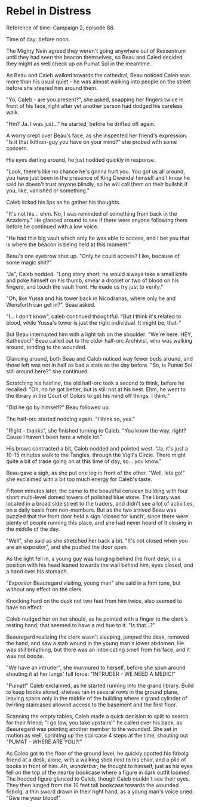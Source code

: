 # Rebel in Distress

Reference of time: Campaign 2, episode 88.

Time of day: before noon.


The Mighty Nein agreed they weren't going anywhere out of Rexxentrum until they had seen the beacon themselves, so Beau and Caled decided they might as well check up on Pumat Sol in the meantime.

As Beau and Caleb walked towards the cathedral, Beau noticed Caleb was more than his usual quiet - he was almost walking into people on the street before she steered him around them.

"Yo, Caleb - are you present?", she asked, snapping her fingers twice in front of his face, right after yet another person had dodged his careless walk.

"Hm? Ja.
I was just..." he started, before he drifted off again.

A worry crept over Beau's face, as she inspected her friend's expression.
"Is it that Ikithon-guy you have on your mind?" she probed with some concern.

His eyes darting around, he just nodded quickly in response.

"Look, there's like no chance he's gonna hurt you.
You got us all around, you have just been in the presence of King Dwendal himself and I know he said he doesn't trust anyone blindly, so he will call them on their bullshit if you, like, vanished or something."

Caleb licked his lips as he gather his thoughts.

"It's not his... ehm.
No, I was reminded of something from back in the Academy."
He glanced around to see if there were anyone following them before he continued with a low voice.

"He had this big vault which only he was able to access, and I bet you that is where the beacon is being held at this moment."

Beau's one eyebrow shut up.
"Only *he* could access?
Like, because of some magic shit?"

"Ja", Caleb nodded.
"Long story short; he would always take a small knife and poke himself on his thumb, smear a droplet or two of blood on his fingers, and touch the vault front.
He made us try just to verify."

"Oh, like Yussa and his tower back in Nicodranas, where only he and Wensforth can get in?", Beau asked.

"I... I don't know", caleb continued thoughtful.
"But I think it's related to blood, while Yussa's tower is just the right individual.
It might be, that-"

But Beau interrupted him with a light tab on the shoulder:
"We're here.
HEY, Kathedoc!" Beau called out to the older half-orc Archivist, who was walking around, tending to the wounded.

Glancing around, both Beau and Caleb noticed way fewer beds around, and those left was not in half as bad a state as the day before.
"So, is Pumat Sol still around here?" she continued.

Scratching his hairline, the old half-orc took a second to think, before he recalled:
"Oh, no he got better, but is still not at his best.
Ehm, he went to the library in the Court of Colors to get his mind off things, I think."

"Did he go by himself?" Beau followed up.

The half-orc started nodding again.
"I think so, yes."

"Right - thanks", she finished turning to Caleb.
"You know the way, right?
Cause I haven't been here a whole lot."

His brows contracted a bit, Caleb nodded and pointed west.
"Ja, it's just a 10-15 minutes walk to the Tangles, through the Vigil's Circle.
There might quite a bit of trade going on at this time of day, so... you know."

Beau gave a sigh, as she put one leg in front of the other.
"Well, lets go!" she exclaimed with a bit too much energy for Caleb's taste.


Fifteen minutes later, the came to the beautiful cerulean building with four short multi-level domed towers of polished blue stone.
The library was located in a broad side street to the traders, and didn't see a lot of activities, on a daily basis from non-members.
But as the two arrived Beau was puzzled that the front door held a sign 'closed for lunch', since there were plenty of people running this place, and she had never heard of it closing in the middle of the day.

"Well", she said as she stretched her back a bit.
"It's not closed when you are an expositor", and she pushed the door open.

As the light fell in, a young guy was hanging behind the front desk, in a position with his head leaned towards the wall behind him, eyes closed, and a hand over his stomach.

"*Expositor* Beauregard visiting, young man" she said in a firm tone, but without any effect on the clerk.

Knocking hard on the desk not two feet from him twice, also seemed to have no effect.

Caleb nudged her on her should, as he pointed with a finger to the clerk's resting hand, that seemed to have a red hue to it.
"Is that...?"

Beauregard realizing the clerk wasn't sleeping, jumped the desk, removed the hand, and saw a stab wound in the young man's lower abdomen.
He was still breathing, but there was an intoxicating smell from his face, and it was not booze.

"We have an intruder", she murmured to herself, before she spun around shouting it at her lungs' full force: 
"INTRUDER - WE NEED A MEDIC!"

"Pumat!" Caleb exclaimed, as he started running into the grand library.
Build to keep books stored, shelves ran in several rows in the ground plane, leaving space only in the middle of the building where a grand cylinder of twirling staircases allowed access to the basement and the first floor.

Scanning the empty tables, Caleb made a quick decision to split to search for their friend;
"I go low, you take upstairs!" he called over his back, as Beauregard was pointing another member to the wounded.
She set in motion as well, sprinting up the staircase 4 steps at the time, shouting out "PUMAT - WHERE ARE YOU?!"

As Caleb got to the floor of the ground level, he quickly spotted his firbolg friend at a desk, alone, with a walking stick next to his chair, and a pile of books in front of him.
*Ah, wunderbar*, he thought to himself, just as his eyes fell on the top of the nearby bookcase where a figure in dark outfit loomed.
The hooded figure glanced to Caleb, though Caleb couldn't see their eyes.
They then lunged from the 10 feet tall bookcase towards the wounded firbolg, a thin sword drawn in their right hand, as a young man's voice cried: "Give me your blood!"